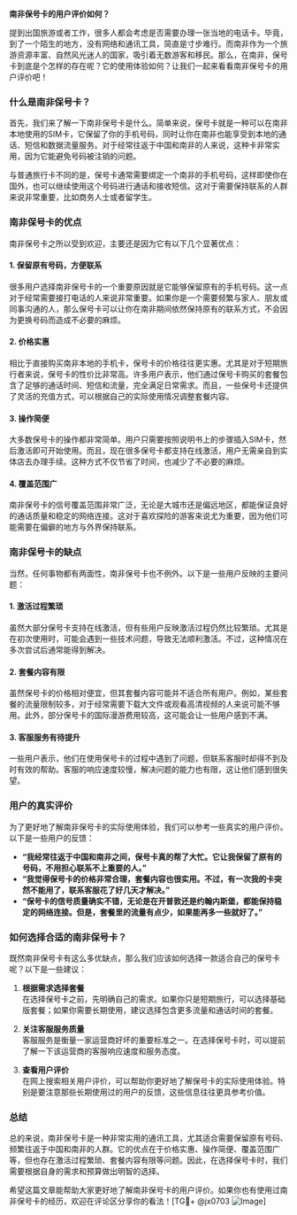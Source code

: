 **南非保号卡的用户评价如何？**

提到出国旅游或者工作，很多人都会考虑是否需要办理一张当地的电话卡。毕竟，到了一个陌生的地方，没有网络和通讯工具，简直是寸步难行。而南非作为一个旅游资源丰富、自然风光迷人的国家，吸引着无数游客和移民。那么，在南非，保号卡到底是个怎样的存在呢？它的使用体验如何？让我们一起来看看南非保号卡的用户评价吧！

### **什么是南非保号卡？**
首先，我们来了解一下南非保号卡是什么。简单来说，保号卡就是一种可以在南非本地使用的SIM卡，它保留了你的手机号码，同时让你在南非也能享受到本地的通话、短信和数据流量服务。对于经常往返于中国和南非的人来说，这种卡非常实用，因为它能避免号码被注销的问题。

与普通旅行卡不同的是，保号卡通常需要绑定一个南非的手机号码，这样即使你在国外，也可以继续使用这个号码进行通话和接收短信。这对于需要保持联系的人群来说非常重要，比如商务人士或者留学生。

### **南非保号卡的优点**
南非保号卡之所以受到欢迎，主要还是因为它有以下几个显著优点：

#### 1. **保留原有号码，方便联系**
很多用户选择南非保号卡的一个重要原因就是它能够保留原有的手机号码。这一点对于经常需要接打电话的人来说非常重要。如果你是一个需要频繁与家人、朋友或同事沟通的人，那么保号卡可以让你在南非期间依然保持原有的联系方式，不会因为更换号码而造成不必要的麻烦。

#### 2. **价格实惠**
相比于直接购买南非本地的手机卡，保号卡的价格往往更实惠。尤其是对于短期旅行者来说，保号卡的性价比非常高。许多用户表示，他们通过保号卡购买的套餐包含了足够的通话时间、短信和流量，完全满足日常需求。而且，一些保号卡还提供了灵活的充值方式，可以根据自己的实际使用情况调整套餐内容。

#### 3. **操作简便**
大多数保号卡的操作都非常简单。用户只需要按照说明书上的步骤插入SIM卡，然后激活即可开始使用。而且，现在很多保号卡都支持在线激活，用户无需亲自到实体店去办理手续。这种方式不仅节省了时间，也减少了不必要的麻烦。

#### 4. **覆盖范围广**
南非保号卡的信号覆盖范围非常广泛，无论是大城市还是偏远地区，都能保证良好的通话质量和稳定的网络连接。这对于喜欢探险的游客来说尤为重要，因为他们可能需要在偏僻的地方与外界保持联系。

### **南非保号卡的缺点**
当然，任何事物都有两面性，南非保号卡也不例外。以下是一些用户反映的主要问题：

#### 1. **激活过程繁琐**
虽然大部分保号卡支持在线激活，但有些用户反映激活过程仍然比较繁琐。尤其是在初次使用时，可能会遇到一些技术问题，导致无法顺利激活。不过，这种情况在多次尝试后通常能得到解决。

#### 2. **套餐内容有限**
虽然保号卡的价格相对便宜，但其套餐内容可能并不适合所有用户。例如，某些套餐的流量限制较多，对于经常需要下载大文件或观看高清视频的人来说可能不够用。此外，部分保号卡的国际漫游费用较高，这可能会让一些用户感到不满。

#### 3. **客服服务有待提升**
一些用户表示，他们在使用保号卡的过程中遇到了问题，但联系客服时却得不到及时有效的帮助。客服的响应速度较慢，解决问题的能力也有限，这让他们感到很失望。

### **用户的真实评价**
为了更好地了解南非保号卡的实际使用体验，我们可以参考一些真实的用户评价。以下是一些用户的反馈：

- **“我经常往返于中国和南非之间，保号卡真的帮了大忙。它让我保留了原有的号码，不用担心联系不上重要的人。”**
- **“我觉得保号卡的价格非常合理，套餐内容也很实用。不过，有一次我的卡突然不能用了，联系客服花了好几天才解决。”**
- **“保号卡的信号质量确实不错，无论是在开普敦还是约翰内斯堡，都能保持稳定的网络连接。但是，套餐里的流量有点少，如果能再多一些就好了。”**

### **如何选择合适的南非保号卡？**
既然南非保号卡有这么多优缺点，那么我们应该如何选择一款适合自己的保号卡呢？以下是一些建议：

1. **根据需求选择套餐**  
   在选择保号卡之前，先明确自己的需求。如果你只是短期旅行，可以选择基础版套餐；如果你需要长期使用，建议选择包含更多流量和通话时间的套餐。

2. **关注客服服务质量**  
   客服服务是衡量一家运营商好坏的重要标准之一。在选择保号卡时，可以提前了解一下该运营商的客服响应速度和服务态度。

3. **查看用户评价**  
   在网上搜索相关用户评价，可以帮助你更好地了解保号卡的实际使用体验。特别是要注意那些长期使用过的用户的反馈，这些信息往往更具参考价值。

### **总结**
总的来说，南非保号卡是一种非常实用的通讯工具，尤其适合需要保留原有号码、频繁往返于中国和南非的人群。它的优点在于价格实惠、操作简便、覆盖范围广等，但也存在激活过程繁琐、套餐内容有限等问题。因此，在选择保号卡时，我们需要根据自身的需求和预算做出明智的选择。

希望这篇文章能帮助大家更好地了解南非保号卡的用户评价。如果你也有使用过南非保号卡的经历，欢迎在评论区分享你的看法！[TG💪+ @jx0703 ![Image](https://github.com/user-attachments/assets/dbca1d08-cadb-493c-b0ec-ad6f7a83f270)]